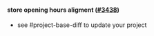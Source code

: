 #### store opening hours aligment ([#3438](https://github.com/shopsys/shopsys/pull/3438))

-   see #project-base-diff to update your project
